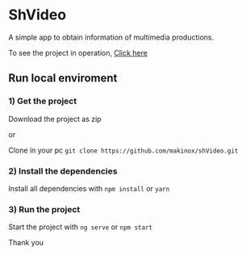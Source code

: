 # ShVideo

A simple app to obtain information of multimedia productions.

To see the project in operation, [Click here](https://shvideo-tzncibwndt.now.sh/)

## Run local enviroment

### 1) Get the project

Download the project as zip

or

Clone in your pc `git clone https://github.com/makinox/shVideo.git`

### 2) Install the dependencies

Install all dependencies with `npm install` or `yarn`

### 3) Run the project

Start the project with `ng serve` or `npm start`

Thank you